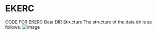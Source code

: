 # EKERC
CODE FOR EKERC
Data DIR Structure
The structure of the data dir is as follows:
![image](https://github.com/user-attachments/assets/835800cf-e607-43c3-b2c6-68baddb12259)


